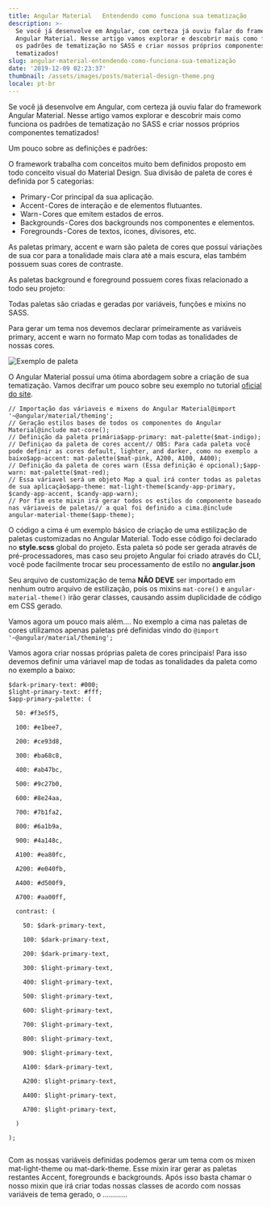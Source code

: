 ```yaml
---
title: Angular Material   Entendendo como funciona sua tematização
description: >-
  Se você já desenvolve em Angular, com certeza já ouviu falar do framework
  Angular Material. Nesse artigo vamos explorar e descobrir mais como funciona
  os padrões de tematização no SASS e criar nossos próprios componentes
  tematizados!
slug: angular-material-entendendo-como-funciona-sua-tematização
date: '2019-12-09 02:23:37'
thumbnail: /assets/images/posts/material-design-theme.png
locale: pt-br
---
```

Se você já desenvolve em Angular, com certeza já ouviu falar do framework Angular Material. Nesse artigo vamos explorar e descobrir mais como funciona os padrões de tematização no SASS e criar nossos próprios componentes tematizados!

Um pouco sobre as definições e padrões:

O framework trabalha com conceitos muito bem definidos proposto em todo conceito visual do Material Design. Sua divisão de paleta de cores é definida  por 5 categorias:

* Primary - Cor principal da sua aplicação.
* Accent - Cores de interação e de elementos flutuantes.
* Warn - Cores que emitem estados de erros.
* Backgrounds - Cores dos backgrounds  nos componentes e elementos.
* Foregrounds - Cores de textos, ícones, divisores, etc.

As paletas primary, accent e warn são paleta de cores que possuí váriações de sua cor para a tonalidade mais clara até a mais escura, elas também possuem suas cores de contraste.

As paletas background e foreground possuem cores fixas relacionado a todo seu projeto:

Todas paletas são criadas e geradas por variáveis, funções e mixins no SASS.

Para gerar um tema nos devemos declarar primeiramente as variáveis primary, accent e warn no formato Map com todas as tonalidades de nossas cores.

![Exemplo de paleta](/assets/images/posts/material-design-theme.png "Exemplo de paleta")

O Angular Material possuí uma ótima abordagem sobre a criação de sua tematização. Vamos decifrar um pouco sobre seu exemplo no tutorial [oficial do site](https://material.angular.io/guide/theming).

```
// Importação das váriaveis e mixens do Angular Material@import '~@angular/material/theming';
// Geração estilos bases de todos os componentes do Angular Material@include mat-core();
// Definição da paleta primária$app-primary: mat-palette($mat-indigo);
// Definiçao da paleta de cores accent// OBS: Para cada paleta você pode definir as cores default, lighter, and darker, como no exemplo a baixo$app-accent: mat-palette($mat-pink, A200, A100, A400);
// Definição da paleta de cores warn (Essa definição é opcional);$app-warn: mat-palette($mat-red);
// Essa váriavel será um objeto Map a qual irá conter todas as paletas de sua aplicação$app-theme: mat-light-theme($candy-app-primary, $candy-app-accent, $candy-app-warn);
// Por fim este mixin irá gerar todos os estilos do componente baseado nas váriaveis de paletas// a qual foi definido a cima.@include angular-material-theme($app-theme);
```

O código a cima é um exemplo básico de criação de uma estilização de paletas customizadas no Angular Material. Todo esse código foi declarado no **style.scss** global do projeto. Esta paleta só pode ser gerada através de pré-processadores, mas caso seu projeto Angular foi criado através do CLI, você pode facilmente trocar seu processamento de estilo no **angular.json**

Seu arquivo de customização de tema **NÃO DEVE** ser importado em nenhum outro arquivo de estilização, pois os mixins `mat-core()` e `angular-material-theme()` irão gerar classes, causando assim duplicidade de código em CSS gerado.

Vamos agora um pouco mais além.... No exemplo a cima nas paletas de cores utilizamos apenas paletas pré definidas vindo do `@import '~@angular/material/theming';`

Vamos agora criar nossas próprias paleta de cores principais! Para isso devemos definir uma váriavel map de todas as tonalidades da paleta como no exemplo a baixo:

```
$dark-primary-text: #000;
$light-primary-text: #fff;
$app-primary-palette: (
```

```
  50: #f3e5f5,
```

```
  100: #e1bee7,
```

```
  200: #ce93d8,
```

```
  300: #ba68c8,
```

```
  400: #ab47bc,
```

```
  500: #9c27b0,
```

```
  600: #8e24aa,
```

```
  700: #7b1fa2,
```

```
  800: #6a1b9a,
```

```
  900: #4a148c,
```

```
  A100: #ea80fc,
```

```
  A200: #e040fb,
```

```
  A400: #d500f9,
```

```
  A700: #aa00ff,
```

```
  contrast: (
```

```
    50: $dark-primary-text,
```

```
    100: $dark-primary-text,
```

```
    200: $dark-primary-text,
```

```
    300: $light-primary-text,
```

```
    400: $light-primary-text,
```

```
    500: $light-primary-text,
```

```
    600: $light-primary-text,
```

```
    700: $light-primary-text,
```

```
    800: $light-primary-text,
```

```
    900: $light-primary-text,
```

```
    A100: $dark-primary-text,
```

```
    A200: $light-primary-text,
```

```
    A400: $light-primary-text,
```

```
    A700: $light-primary-text,
```

```
  )
```

```
);
```

```

```



Com as nossas variáveis definidas podemos gerar um tema com os mixen mat-light-theme ou mat-dark-theme. Esse mixin irar gerar as paletas restantes Accent, foregrounds e backgrounds. Após isso basta chamar o nosso mixin que irá criar todas nossas classes de acordo com nossas variáveis de tema gerado, o …………
